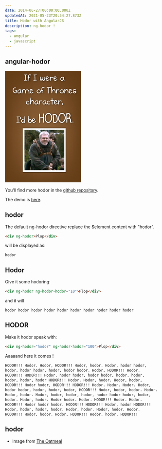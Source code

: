 ```yaml
---
date: 2014-06-27T00:00:00.000Z
updatedAt: 2021-05-23T20:54:27.873Z
title: Hodor with AngularJS
description: ng-hodor !
tags:
  - angular
  - javascript
---
```


## angular-hodor

![Hodor !](../../../public/assets/contentful/38log8us31S0ROXlnqJn9b/839584563121d043f69dcee812c88aae/oatmeal_hodor.jpg)

You'll find more hodor in the [github repository](https://github.com/SiegfriedEhret/angular-hodor).

The demo is [here](https://dev.ehret.me/angular-hodor/demo/).

## hodor

The default ng-hodor directive replace the $element content with "hodor".

```html
<div ng-hodor>Plop</div>
```

will be displayed as:

```text
hodor
```

## Hodor

Give it some hodoring:

```html
<div ng-hodor ng-hodor-hodor="10">Plop</div>
```

and it will

```text
hodor hodor hodor hodor hodor hodor hodor hodor hodor hodor
```

## HODOR

Make it hodor speak with:

```html
<div ng-hodor="hodor" ng-hodor-hodor="100">Plop</div>
```

Aaaaand here it comes !

```text
HODOR!!! Hodor. Hodor, HODOR!!! Hodor, hodor. Hodor, hodor hodor, hodor, hodor hodor, hodor, hodor hodor. Hodor, HODOR!!! Hodor. HODOR!!! HODOR!!! Hodor, hodor hodor, hodor hodor, hodor, hodor, hodor, hodor, hodor HODOR!!! Hodor. Hodor, hodor. Hodor, hodor, HODOR!!! Hodor hodor, HODOR!!! HODOR!!! Hodor. Hodor. Hodor. Hodor, hodor hodor, hodor, hodor, hodor, HODOR!!! Hodor, hodor, hodor. Hodor. Hodor, hodor. Hodor, hodor, hodor, hodor, hodor hodor hodor, hodor, hodor. Hodor, hodor. Hodor hodor. Hodor. HODOR!!! Hodor. Hodor. HODOR!!! Hodor hodor hodor. HODOR!!! HODOR!!! Hodor, hodor HODOR!!! Hodor, hodor, hodor, hodor. Hodor, hodor. Hodor, hodor. Hodor. HODOR!!! Hodor, hodor. Hodor, HODOR!!! Hodor, hodor, HODOR!!!
```

## hodor

- Image from [The Oatmeal](http://theoatmeal.com/quiz/got_character)
